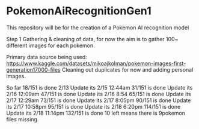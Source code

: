 # PokemonAiRecognitionGen1
This repository will be for the creation of a Pokemon AI recognition model

Step 1 Gathering & cleaning of data, for now the aim is to gather 100~ different images for each pokemon.

Primary data source being used: https://www.kaggle.com/datasets/mikoajkolman/pokemon-images-first-generation17000-files
Cleaning out duplicates for now and adding personal images.

So far 18/151 is done 2/13
Update its 2/15 12:44am 31/151 is done
Update its 2/16 12:09am 47/151 is done
Update its 2/16 8:54 65/151 is done
Update its 2/17 12:29am 73/151 is done
Update its 2/17 8:05pm 90/151 is done
Update its 2/17 10:58pm 95/151 is done
Update its 2/18 6:20pm 114/151 is done
Update its 2/18 11:14pm 132/151 is done 10 left means there is 9pokemon files missing.
